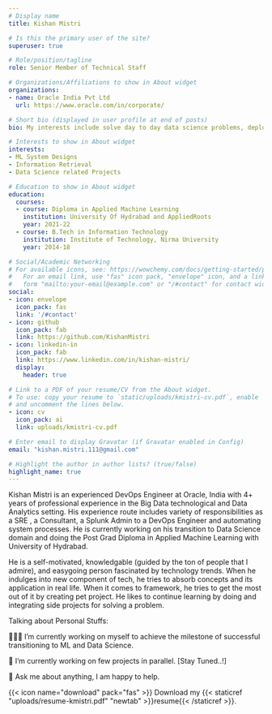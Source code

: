 ```yaml
---
# Display name
title: Kishan Mistri

# Is this the primary user of the site?
superuser: true

# Role/position/tagline
role: Senior Member of Technical Staff

# Organizations/Affiliations to show in About widget
organizations:
- name: Oracle India Pvt Ltd
  url: https://www.oracle.com/in/corporate/

# Short bio (displayed in user profile at end of posts)
bio: My interests include solve day to day data science problems, deploying, scaling and managing ML model/system and other programmable matter.

# Interests to show in About widget
interests:
- ML System Designs
- Information Retrieval
- Data Science related Projects

# Education to show in About widget
education:
  courses:
  - course: Diploma in Applied Machine Learning
    institution: University Of Hydrabad and AppliedRoots
    year: 2021-22
  - course: B.Tech in Information Technology 
    institution: Institute of Technology, Nirma University
    year: 2014-18

# Social/Academic Networking
# For available icons, see: https://wowchemy.com/docs/getting-started/page-builder/#icons
#   For an email link, use "fas" icon pack, "envelope" icon, and a link in the
#   form "mailto:your-email@example.com" or "/#contact" for contact widget.
social:
- icon: envelope
  icon_pack: fas
  link: '/#contact'
- icon: github
  icon_pack: fab
  link: https://github.com/KishanMistri
- icon: linkedin-in
  icon_pack: fab
  link: https://www.linkedin.com/in/kishan-mistri/
  display:
    header: true

# Link to a PDF of your resume/CV from the About widget.
# To use: copy your resume to `static/uploads/kmistri-cv.pdf`, enable `ai` icons in `params.toml`,
# and uncomment the lines below.
- icon: cv
  icon_pack: ai
  link: uploads/kmistri-cv.pdf

# Enter email to display Gravatar (if Gravatar enabled in Config)
email: "kishan.mistri.111@gmail.com"

# Highlight the author in author lists? (true/false)
highlight_name: true
---
```

Kishan Mistri is an experienced DevOps Engineer at Oracle, India with 4+ years of professional experience in the Big Data technological and Data Analytics setting. His experience route includes variety of responsibilities as a SRE , a Consultant, a Splunk Admin to a DevOps Engineer and automating system processes. He is currently working on his transition to Data Science domain and doing the Post Grad Diploma in Applied Machine Learning with University of Hydrabad.

He is a self-motivated, knowledgable (guided by the ton of people that I admire), and easygoing person fascinated by technology trends. When he indulges into new component of tech, he tries to absorb concepts and its application in real life. When it comes to framework, he tries to get the most out of it by creating pet project. He likes to continue learning by doing and integrating side projects for solving a problem.

Talking about Personal Stuffs:

👨🏻‍💻 I’m currently working on myself to achieve the milestone of successful transitioning to ML and Data Science.

🚀 I’m currently working on few projects in parallel. [Stay Tuned..!]

💬 Ask me about anything, I am happy to help.

{{< icon name="download" pack="fas" >}} Download my {{< staticref "uploads/resume-kmistri.pdf" "newtab" >}}resume{{< /staticref >}}.
